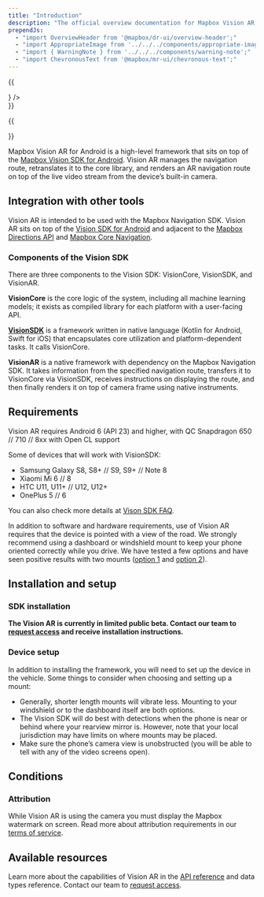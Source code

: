 ```yaml
---
title: "Introduction"
description: "The official overview documentation for Mapbox Vision AR for Android."
prependJs:
  - "import OverviewHeader from '@mapbox/dr-ui/overview-header';"
  - "import AppropriateImage from '../../../components/appropriate-image';"
  - "import { WarningNote } from '../../../components/warning-note';"
  - "import ChevronousText from '@mapbox/mr-ui/chevronous-text';"
---
```


{{
  <div className="mb24">
    <OverviewHeader 
      features={[
        "Renders an augmented reality, turn-by-turn navigation route",
        "Works with the device’s built-in camera"
      ]}
      title="Vision AR for Android"
      image={<AppropriateImage imageId="overviewVisionAr" alt="Mobile devices displaying applications using the Mapbox Vision AR for Android." />}
    />
  </div>
}}

{{
<WarningNote title="Mapbox Vision AR for Android is currently in limited public beta">
    <div><a className="unprose color-blue txt-bold" href="https://www.mapbox.com/vision/"><ChevronousText text="Request access" /></a></div>
</WarningNote>
}}

Mapbox Vision AR for Android is a high-level framework that sits on top of the [Mapbox Vision SDK for Android](/android-docs/vision/overview/). Vision AR manages the navigation route, retranslates it to the core library, and renders an AR navigation route on top of the live video stream from the device’s built-in camera. 

<!-- ## Uses -->

## Integration with other tools

Vision AR is intended to be used with the Mapbox Navigation SDK. Vision AR sits on top of the [Vision SDK for Android](/android-docs/vision/overview/) and adjacent to the [Mapbox Directions API](https://www.mapbox.com/api-documentation/#directions) and [Mapbox Core Navigation](/android-docs/navigation/overview/).

### Components of the Vision SDK

There are three components to the Vision SDK: VisionCore, VisionSDK, and VisionAR.

**VisionCore** is the core logic of the system, including all machine learning models; it exists as compiled library for each platform with a user-facing API.

[**VisionSDK**](/android-docs/vision-ar/overview/) is a framework written in native language (Kotlin for Android, Swift for iOS) that encapsulates core utilization and platform-dependent tasks. It calls VisionCore.

**VisionAR** is a native framework with dependency on the Mapbox Navigation SDK. It takes information from the specified navigation route, transfers it to VisionCore via VisionSDK, receives instructions on displaying the route, and then finally renders it on top of camera frame using native instruments.

## Requirements

Vision AR requires Android 6 (API 23) and higher, with QC Snapdragon 650 // 710 // 8xx with Open CL support

Some of devices that will work with VisionSDK:
- Samsung Galaxy S8, S8+ // S9, S9+ // Note 8
- Xiaomi Mi 6 // 8
- HTC U11, U11+ // U12, U12+
- OnePlus 5 // 6

You can also check more details at [Vison SDK FAQ](https://vision.mapbox.com/faq).

In addition to software and hardware requirements, use of Vision AR requires that the device is pointed with a view of the road. We strongly recommend using a dashboard or windshield mount to keep your phone oriented correctly while you drive. We have tested a few options and have seen positive results with two mounts ([option 1](https://www.amazon.com/gp/product/B06ZZWYQF7/) and [option 2](https://www.amazon.com/Getron-Windshield-Dashboard-Universal-Smartphones/dp/B00XJE2YHQ/)).

## Installation and setup

### SDK installation

**The Vision AR is currently in limited public beta. Contact our team to [request access](https://www.mapbox.com/vision) and receive installation instructions.**

### Device setup

In addition to installing the framework, you will need to set up the device in the vehicle. Some things to consider when choosing and setting up a mount:

- Generally, shorter length mounts will vibrate less. Mounting to your windshield or to the dashboard itself are both options.
- The Vision SDK will do best with detections when the phone is near or behind where your rearview mirror is. However, note that your local jurisdiction may have limits on where mounts may be placed.
- Make sure the phone’s camera view is unobstructed (you will be able to tell with any of the video screens open).

## Conditions

### Attribution

While Vision AR is using the camera you must display the Mapbox watermark on screen. Read more about attribution requirements in our [terms of service](https://www.mapbox.com/tos/).

## Available resources

Learn more about the capabilities of Vision AR in the [API reference](/android-docs/api/vision-ar/index.html) and data types reference. Contact our team to [request access](https://www.mapbox.com/vision/).

